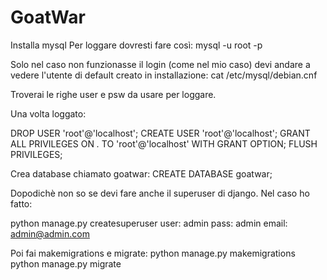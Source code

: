 # GoatWar

Installa mysql
Per loggare dovresti fare così:
mysql -u root -p
<password bianca>

Solo nel caso non funzionasse il login (come nel mio caso) devi andare a vedere l'utente di default creato in installazione:
cat /etc/mysql/debian.cnf

Troverai le righe user e psw da usare per loggare.

Una volta loggato:

DROP USER 'root'@'localhost';
CREATE USER 'root'@'localhost';
GRANT ALL PRIVILEGES ON *.* TO 'root'@'localhost' WITH GRANT OPTION;
FLUSH PRIVILEGES;

Crea database chiamato goatwar:
CREATE DATABASE goatwar;

Dopodichè non so se devi fare anche il superuser di django.
Nel caso ho fatto:

python manage.py createsuperuser
user: admin
pass: admin
email: admin@admin.com

Poi fai makemigrations e migrate:
python manage.py makemigrations
python manage.py migrate
